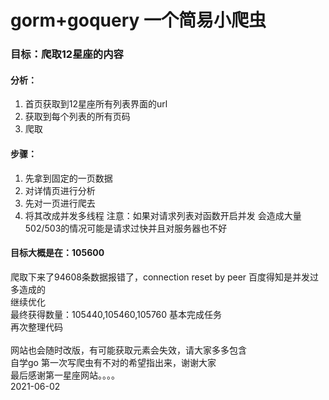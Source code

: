 
# gorm+goquery 一个简易小爬虫
### 目标：爬取12星座的内容
#### 分析：
1. 首页获取到12星座所有列表界面的url
2. 获取到每个列表的所有页码
3. 爬取
#### 步骤：
1. 先拿到固定的一页数据
2. 对详情页进行分析
3. 先对一页进行爬去
4. 将其改成并发多线程
注意：如果对请求列表对函数开启并发 会造成大量502/503的情况可能是请求过快并且对服务器也不好

#### 目标大概是在：105600
爬取下来了94608条数据报错了，connection reset by peer 百度得知是并发过多造成的<br>
继续优化<br>
最终获得数量：105440,105460,105760 基本完成任务<br>
再次整理代码<br><br>
网站也会随时改版，有可能获取元素会失效，请大家多多包含<br>
自学go 第一次写爬虫有不对的希望指出来，谢谢大家<br>
最后感谢第一星座网站。。。。<br>
2021-06-02

